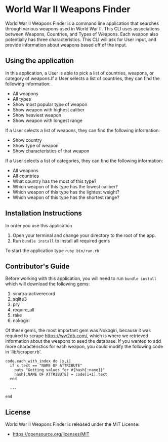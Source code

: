 # World War II Weapons Finder

World War II Weapons Finder is a command line application that searches through various weapons used in World War II. This CLI uses associations between Weapons, Countries, and Types of Weapons. Each weapon also potentially has three characteristics. This CLI will ask for User input, and provide information about weapons based off of the input.

## Using the application
In this application, a User is able to pick a list of countries, weapons, or category of weapons.If a User selects a list of countries, they can find the following information:

- All weapons
- All types
- Show most popular type of weapon
- Show weapon with highest caliber
- Show heaviest weapon
- Show weapon with longest range

If a User selects a list of weapons, they can find the following information:

- Show country
- Show type of weapon
- Show characteristics of that weapon

If a User selects a list of categories, they can find the following information:

- All weapons
- All countries
- What country has the most of this type?
- Which weapon of this type has the lowest caliber?
- Which weapon of this type has the lightest weight?
- Which weapon of this type has the shortest range?

## Installation Instructions
In order you use this application
1. Open your terminal and change your directory to the root of the app.
2. Run `bundle install` to install all required gems

To start the application type `ruby bin/run.rb`

## Contributor's Guide
 Before working with this application, you will need to run `bundle install` which will download the following gems:
  1. sinatra-activerecord
  2. sqlite3
  3. pry
  4. require_all
  5. rake
  6. nokogiri

  Of these gems, the most important gem was Nokogiri, because it was required to scrape https://ww2db.com/, which is where we retrieved information about the weapons to seed the database. If you wanted to add more characteristics for each weapon, you could modify the following code in 'lib/scraper.rb'.

  ```
  code.each_with_index do |x,i|
    if x.text == "NAME OF ATTRIBUTE"
      puts "Getting values for #{hash[:name]}"
      hash[:NAME OF ATTRIBUTE] = code[i+1].text
    end

    ...

  end
  ```
## License
World War II Weapons Finder is released under the MIT License:

- https://opensource.org/licenses/MIT
